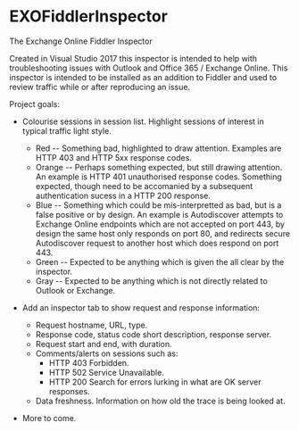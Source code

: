# EXOFiddlerInspector
The Exchange Online Fiddler Inspector

Created in Visual Studio 2017 this inspector is intended to help with troubleshooting issues with Outlook and Office 365 / Exchange Online. This inspector is intended to be installed as an addition to Fiddler and used to review traffic while or after reproducing an issue.

Project goals:

* Colourise sessions in session list. Highlight sessions of interest in typical traffic light style.
  * Red -- Something bad, highlighted to draw attention. Examples are HTTP 403 and HTTP 5xx response codes.
  * Orange -- Perhaps something expected, but still drawing attention. An example is HTTP 401 unauthorised response codes. Something expected, though need to be accomanied by a subsequent authentication sucess in a HTTP 200 response.
  * Blue -- Something which could be mis-interpretted as bad, but is a false positive or by design. An example is Autodiscover attempts to Exchange Online endpoints which are not accepted on port 443, by design the same host only responds on port 80, and redirects secure Autodiscover request to another host which does respond on port 443.
  * Green -- Expected to be anything which is given the all clear by the inspector.
  * Gray -- Expected to be anything which is not directly related to Outlook or Exchange.
* Add an inspector tab to show request and response information:
  * Request hostname, URL, type.
  * Response code, status code short description, response server.
  * Request start and end, with duration.
  * Comments/alerts on sessions such as:
    * HTTP 403 Forbidden.
    * HTTP 502 Service Unavailable.
    * HTTP 200 Search for errors lurking in what are OK server responses.
  * Data freshness. Information on how old the trace is being looked at.
  
* More to come.
